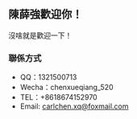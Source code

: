 ## 陳薛強歡迎你！

沒啥就是歡迎一下！
### 聯係方式
+ QQ：1321500713
+ Wecha：chenxueqiang_520
+ TEL：+8618674152970
+ Email: carlchen.xq@foxmail.com
